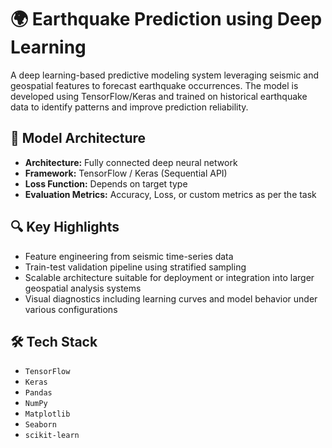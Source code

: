 # 🌍 Earthquake Prediction using Deep Learning

A deep learning-based predictive modeling system leveraging seismic and geospatial features to forecast earthquake occurrences. The model is developed using TensorFlow/Keras and trained on historical earthquake data to identify patterns and improve prediction reliability.

## 🧠 Model Architecture

- **Architecture:** Fully connected deep neural network
- **Framework:** TensorFlow / Keras (Sequential API)
- **Loss Function:** Depends on target type 
- **Evaluation Metrics:** Accuracy, Loss, or custom metrics as per the task 

## 🔍 Key Highlights

- Feature engineering from seismic time-series data
- Train-test validation pipeline using stratified sampling
- Scalable architecture suitable for deployment or integration into larger geospatial analysis systems
- Visual diagnostics including learning curves and model behavior under various configurations

## 🛠️ Tech Stack

- `TensorFlow`
- `Keras`
- `Pandas`
- `NumPy`
- `Matplotlib`
- `Seaborn`
- `scikit-learn`


